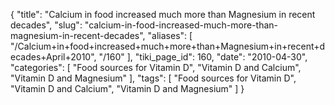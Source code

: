 {
    "title": "Calcium in food increased much more than Magnesium in recent decades",
    "slug": "calcium-in-food-increased-much-more-than-magnesium-in-recent-decades",
    "aliases": [
        "/Calcium+in+food+increased+much+more+than+Magnesium+in+recent+decades+April+2010",
        "/160"
    ],
    "tiki_page_id": 160,
    "date": "2010-04-30",
    "categories": [
        "Food sources for Vitamin D",
        "Vitamin D and Calcium",
        "Vitamin D and Magnesium"
    ],
    "tags": [
        "Food sources for Vitamin D",
        "Vitamin D and Calcium",
        "Vitamin D and Magnesium"
    ]
}